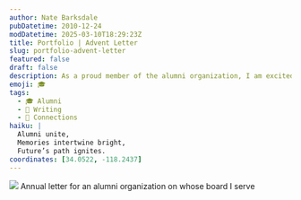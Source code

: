 ```yaml
---
author: Nate Barksdale
pubDatetime: 2010-12-24
modDatetime: 2025-03-10T18:29:23Z
title: Portfolio | Advent Letter
slug: portfolio-advent-letter
featured: false
draft: false
description: As a proud member of the alumni organization, I am excited to share some reflections on our community from the past year.
emoji: 🎓
tags:
  - 🎓 Alumni
  - 📝 Writing
  - 🤝 Connections
haiku: |
  Alumni unite,  
  Memories intertwine bright,  
  Future’s path ignites.
coordinates: [34.0522, -118.2437]
---
```


![](https://www.natebarksdale.com/wp-content/uploads/portfolio/hrcfalumni_sheet.jpg) Annual letter for an alumni organization on whose board I serve
